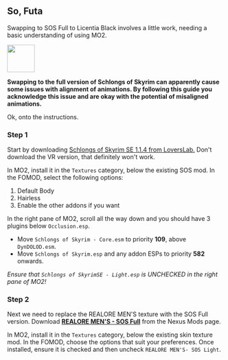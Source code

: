 ## So, Futa
Swapping to SOS Full to Licentia Black involves a little work, needing a basic understanding of using MO2.

<img src="https://www.freeiconspng.com/uploads/warning-icon-24.png" width="64"/> 

**Swapping to the full version of Schlongs of Skyrim can apparently cause some issues with alignment of animations. By following this guide you acknowledge this issue and are okay with the potential of misaligned animations.**

Ok, onto the instructions.

### Step 1

Start by downloading [Schlongs of Skyrim SE 1.1.4 from LoversLab.](https://www.loverslab.com/files/file/5355-schlongs-of-skyrim-se/) Don't download the VR version, that definitely won't work.

In MO2, install it in the `Textures` category, below the existing SOS mod. In the FOMOD, select the following options:

1. Default Body
2. Hairless
3. Enable the other addons if you want

In the right pane of MO2, scroll all the way down and you should have 3 plugins below `Occlusion.esp`. 

- Move `Schlongs of Skyrim - Core.esm` to priority **109**, above `DynDOLOD.esm`.
- Move `Schlongs of Skyrim.esp` and any addon ESPs to priority **582** onwards.

*Ensure that `Schlongs of SkyrimSE - Light.esp` is UNCHECKED in the right pane of MO2!*

### Step 2

Next we need to replace the REALORE MEN'S texture with the SOS Full version. Download [**REALORE MEN'S - SOS Full**](https://www.nexusmods.com/skyrimspecialedition/mods/67029?tab=files) from the Nexus Mods page.

In MO2, install it in the `Textures` category, below the existing skin texture mod. In the FOMOD, choose the options that suit your preferences. Once installed, ensure it is checked and then uncheck `REALORE MEN'S- SOS Light`.